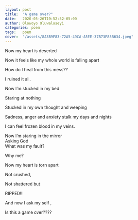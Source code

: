 ```yaml
---
layout: post
title:  "A game over?"
date:   2020-05-26T19:52:52-05:00
author: Olowoyo Oluwaloseyi 
categories: poem
tags:	poem
cover:  "/assets/8A3B9F83-72A5-49CA-A5EE-37B73F85B634.jpeg"
---
```

Now my heart is deserted  


Now it feels like my whole world is falling apart  


How do I heal from this mess??  


I ruined it all.  


Now I’m stucked in my bed  


Staring at nothing  


Stucked in my own thought and weeping  


Sadness, anger and anxiety stalk my days and nights  


I can feel frozen blood in my veins.  


Now I’m staring in the mirror  
Asking God  
What was my fault?  


Why me?  

Now my heart is torn apart  


Not crushed,  


Not shattered but  


RIPPED!!  

And now I ask my self ,  


Is this a game over????  
